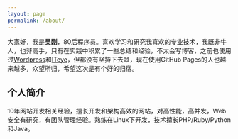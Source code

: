```yaml
---
layout: page
permalink: /about/
---
```


大家好，我是**吴刚**，80后程序员。喜欢学习和研究我喜欢的专业技术，我既非牛人，也非高手，只有在实践中积累了一些总结和经验，不太会写博客，之前也使用过[Wordpress](http://gokure.wordpress.com/)和[ITeye](http://ggtalk.iteye.com/)，但都没有坚持下去:sweat_smile:，现在使用GitHub Pages的人也越来越多，众望所归，希望这次是有个好的归宿。

## 个人简介

10年网站开发相关经验，擅长开发和架构高效的网站，对高性能，高并发，Web安全有研究，有团队管理经验。熟练在Linux下开发，技术擅长PHP/Ruby/Python和Java。